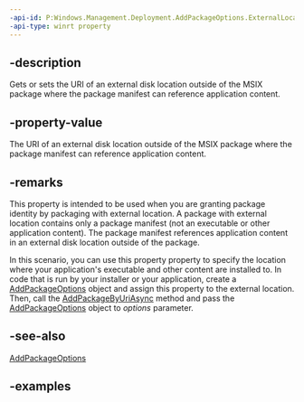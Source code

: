 ```yaml
---
-api-id: P:Windows.Management.Deployment.AddPackageOptions.ExternalLocationUri
-api-type: winrt property
---
```


## -description

Gets or sets the URI of an external disk location outside of the MSIX package where the package manifest can reference application content.

## -property-value

The URI of an external disk location outside of the MSIX package where the package manifest can reference application content.

## -remarks

This property is intended to be used when you are granting package identity by packaging with external location. A package with external location contains only a package manifest (not an executable or other application content). The package manifest references application content in an external disk location outside of the package.

In this scenario, you can use this property property to specify the location where your application's executable and other content are installed to. In code that is run by your installer or your application, create a [AddPackageOptions](addpackageoptions.md) object and assign this property to the external location. Then, call the [AddPackageByUriAsync](packagemanager_addpackagebyuriasync_797417417.md) method and pass the [AddPackageOptions](addpackageoptions.md) object to *options* parameter.

## -see-also

[AddPackageOptions](addpackageoptions.md)

## -examples

